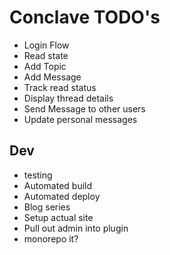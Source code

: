 # Conclave TODO's

* Login Flow
* Read state
* Add Topic
* Add Message
* Track read status
* Display thread details
* Send Message to other users
* Update personal messages

## Dev

* testing
* Automated build
* Automated deploy
* Blog series
* Setup actual site
* Pull out admin into plugin
* monorepo it?
